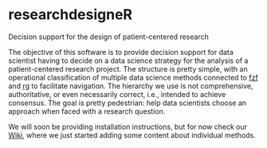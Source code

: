 # researchdesigneR
Decision support for the design of patient-centered research

The objective of this software is to provide decision support for data scientist having to decide on a data science strategy for the analysis of a patient-centered research project. The structure is pretty simple, with an operational classification of multiple data science methods connected to [fzf](https://github.com/junegunn/fzf) and [rg](https://github.com/BurntSushi/ripgrep) to facilitate navigation. The hierarchy we use is not comprehensive, authoritative, or even necessarily correct, i.e., intended to achieve consensus. The goal is pretty pedestrian: help data scientists choose an approach when faced with a research question.

We will soon be providing installation instructions, but for now check our [Wiki](https://github.com/sporedata/researchdesigneR/wiki), where we just started adding some content about individual methods.
